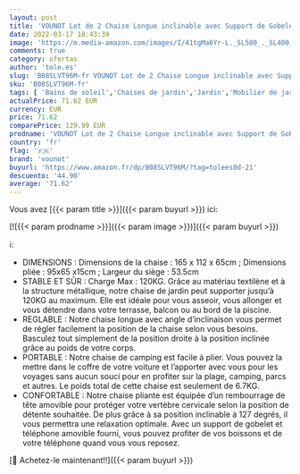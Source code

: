 ```yaml
---
layout: post
title: 'VOUNOT Lot de 2 Chaise Longue inclinable avec Support de Gobelet Amovible Chaise de Jardin Pliable en Textilène Chaise Longue avec Rembourrage de Tête Charge Max 120KG Fauteuil Relax Noir'
date: 2022-03-17 18:43:39
image: 'https://m.media-amazon.com/images/I/41tgMa6Yr-L._SL500_._SL400_.jpg'
comments: true
category: ofertas
author: 'tole.es'
slug: 'B08SLVT96M-fr VOUNOT Lot de 2 Chaise Longue inclinable avec Support de...'
sku: 'B08SLVT96M-fr'
tags: [ 'Bains de soleil','Chaises de jardin','Jardin','Mobilier de jardin','Sièges de terrasse','vounot', ]
actualPrice: 71.62 EUR
currency: EUR
price: 71.62
comparePrice: 129.99 EUR
prodname: 'VOUNOT Lot de 2 Chaise Longue inclinable avec Support de Gobelet Amovible Chaise de Jardin Pliable en Textilène Chaise Longue avec Rembourrage de Tête Charge Max 120KG Fauteuil Relax Noir'
country: 'fr'
flag: '🇫🇷'
brand: 'vounot'
buyurl: 'https://www.amazon.fr/dp/B08SLVT96M/?tag=tolees0d-21'
descuento: '44.90'
average: '71.62'
---
```


Vous avez [{{< param title >}}]({{< param buyurl >}}) ici:

[![{{< param prodname >}}]({{< param image >}})]({{< param buyurl >}})

ℹ️:

- DIMENSIONS : Dimensions de la chaise : 165 x 112 x 65cm ; Dimensions pliée : 95x65 x15cm ; Largeur du siège : 53.5cm
- STABLE ET SÛR : Charge Max : 120KG. Grâce au matériau textilène et à la structure métallique, notre chaise de jardin peut supporter jusqu’à 120KG au maximum. Elle est idéale pour vous asseoir, vous allonger et vous détendre dans votre terrasse, balcon ou au bord de la piscine.
- REGLABLE : Notre chaise longue avec angle d’inclinaison vous permet de régler facilement la position de la chaise selon vous besoins. Basculez tout simplement de la position droite à la position inclinée grâce au poids de votre corps.
- PORTABLE : Notre chaise de camping est facile à plier. Vous pouvez la mettre dans le coffre de votre voiture et l’apporter avec vous pour les voyages sans aucun souci pour en profiter sur la plage, camping, parcs et autres. Le poids total de cette chaise est seulement de 6.7KG.
- CONFORTABLE : Notre chaise pliante est équipée d’un rembourrage de tête amovible pour protéger votre vertèbre cervicale selon la position de détente souhaitée. De plus grâce à sa position inclinable à 127 degrés, il vous permettra une relaxation optimale. Avec un support de gobelet et téléphone amovible fourni, vous pouvez profiter de vos boissons et de votre téléphone quand vous vous reposez.

[🛒 Achetez-le maintenant!!]({{< param buyurl >}})
